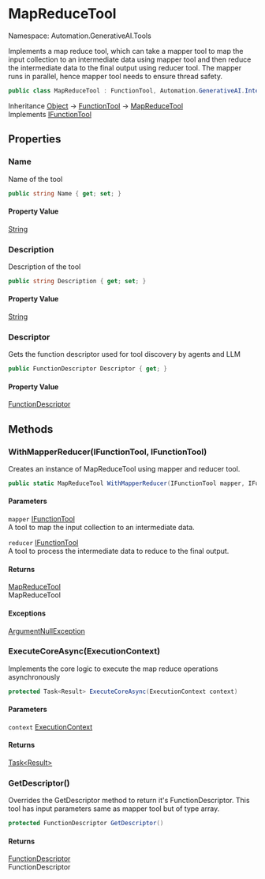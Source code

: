 # MapReduceTool

Namespace: Automation.GenerativeAI.Tools

Implements a map reduce tool, which can take a mapper tool to map the input collection to
 an intermediate data using mapper tool and then reduce the intermediate data to the final
 output using reducer tool. The mapper runs in parallel, hence mapper tool needs to ensure
 thread safety.

```csharp
public class MapReduceTool : FunctionTool, Automation.GenerativeAI.Interfaces.IFunctionTool
```

Inheritance [Object](https://docs.microsoft.com/en-us/dotnet/api/system.object) → [FunctionTool](./automation.generativeai.tools.functiontool.md) → [MapReduceTool](./automation.generativeai.tools.mapreducetool.md)<br>
Implements [IFunctionTool](./automation.generativeai.interfaces.ifunctiontool.md)

## Properties

### **Name**

Name of the tool

```csharp
public string Name { get; set; }
```

#### Property Value

[String](https://docs.microsoft.com/en-us/dotnet/api/system.string)<br>

### **Description**

Description of the tool

```csharp
public string Description { get; set; }
```

#### Property Value

[String](https://docs.microsoft.com/en-us/dotnet/api/system.string)<br>

### **Descriptor**

Gets the function descriptor used for tool discovery by agents and LLM

```csharp
public FunctionDescriptor Descriptor { get; }
```

#### Property Value

[FunctionDescriptor](./automation.generativeai.functiondescriptor.md)<br>

## Methods

### **WithMapperReducer(IFunctionTool, IFunctionTool)**

Creates an instance of MapReduceTool using mapper and reducer tool.

```csharp
public static MapReduceTool WithMapperReducer(IFunctionTool mapper, IFunctionTool reducer)
```

#### Parameters

`mapper` [IFunctionTool](./automation.generativeai.interfaces.ifunctiontool.md)<br>
A tool to map the input collection to an intermediate data.

`reducer` [IFunctionTool](./automation.generativeai.interfaces.ifunctiontool.md)<br>
A tool to process the intermediate data to reduce to the final output.

#### Returns

[MapReduceTool](./automation.generativeai.tools.mapreducetool.md)<br>
MapReduceTool

#### Exceptions

[ArgumentNullException](https://docs.microsoft.com/en-us/dotnet/api/system.argumentnullexception)<br>

### **ExecuteCoreAsync(ExecutionContext)**

Implements the core logic to execute the map reduce operations asynchronously

```csharp
protected Task<Result> ExecuteCoreAsync(ExecutionContext context)
```

#### Parameters

`context` [ExecutionContext](./automation.generativeai.interfaces.executioncontext.md)<br>

#### Returns

[Task&lt;Result&gt;](https://docs.microsoft.com/en-us/dotnet/api/system.threading.tasks.task-1)<br>

### **GetDescriptor()**

Overrides the GetDescriptor method to return it's FunctionDescriptor. This
 tool has input parameters same as mapper tool but of type array.

```csharp
protected FunctionDescriptor GetDescriptor()
```

#### Returns

[FunctionDescriptor](./automation.generativeai.functiondescriptor.md)<br>
FunctionDescriptor
